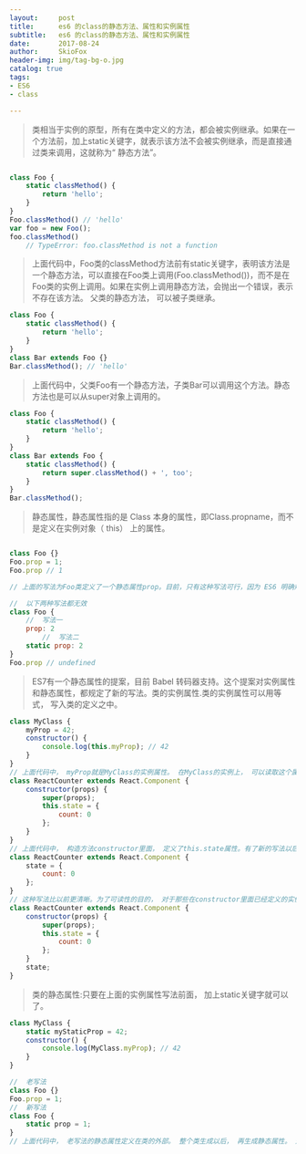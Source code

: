 ```yaml
---
layout:     post
title:      es6 的class的静态方法、属性和实例属性
subtitle:   es6 的class的静态方法、属性和实例属性
date:       2017-08-24
author:     SkioFox
header-img: img/tag-bg-o.jpg
catalog: true
tags:
- ES6
- class

---
```

> 类相当于实例的原型，所有在类中定义的方法，都会被实例继承。如果在一个方法前，加上static关键字，就表示该方法不会被实例继承，而是直接通过类来调用，这就称为“ 静态方法”。

```js

class Foo {
	static classMethod() {
		return 'hello';
	}
}
Foo.classMethod() // 'hello'
var foo = new Foo();
foo.classMethod()
	// TypeError: foo.classMethod is not a function
```
> 上面代码中，Foo类的classMethod方法前有static关键字，表明该方法是一个静态方法，可以直接在Foo类上调用(Foo.classMethod())，而不是在Foo类的实例上调用。如果在实例上调用静态方法，会抛出一个错误，表示不存在该方法。
父类的静态方法， 可以被子类继承。

```js
class Foo {
	static classMethod() {
		return 'hello';
	}
}
class Bar extends Foo {}
Bar.classMethod(); // 'hello'

```
> 上面代码中，父类Foo有一个静态方法，子类Bar可以调用这个方法。静态方法也是可以从super对象上调用的。

```js
class Foo {
	static classMethod() {
		return 'hello';
	}
}
class Bar extends Foo {
	static classMethod() {
		return super.classMethod() + ', too';
	}
}
Bar.classMethod();
```
> 静态属性，静态属性指的是 Class 本身的属性，即Class.propname，而不是定义在实例对象（ this） 上的属性。

```js

class Foo {}
Foo.prop = 1;
Foo.prop // 1

// 上面的写法为Foo类定义了一个静态属性prop。目前，只有这种写法可行，因为 ES6 明确规定，Class 内部只有静态方法，没有静态属性。

//  以下两种写法都无效
class Foo {
	//  写法一
	prop: 2
		//  写法二
	static prop: 2
}
Foo.prop // undefined
```
> ES7有一个静态属性的提案，目前 Babel 转码器支持。这个提案对实例属性和静态属性，都规定了新的写法。类的实例属性.类的实例属性可以用等式， 写入类的定义之中。

```js
class MyClass {
	myProp = 42;
	constructor() {
		console.log(this.myProp); // 42
	}
}
// 上面代码中， myProp就是MyClass的实例属性。 在MyClass的实例上， 可以读取这个属性。以前，我们定义实例属性，只能写在类的constructor方法里面。
class ReactCounter extends React.Component {
	constructor(props) {
		super(props);
		this.state = {
			count: 0
		};
	}
}
// 上面代码中， 构造方法constructor里面， 定义了this.state属性。有了新的写法以后，可以不在constructor方法里面定义。
class ReactCounter extends React.Component {
	state = {
		count: 0
	};
}
// 这种写法比以前更清晰。为了可读性的目的， 对于那些在constructor里面已经定义的实例属性， 新写法允许直接列出。
class ReactCounter extends React.Component {
	constructor(props) {
		super(props);
		this.state = {
			count: 0
		};
	}
	state;
}
```
> 类的静态属性:只要在上面的实例属性写法前面， 加上static关键字就可以了。

```js
class MyClass {
	static myStaticProp = 42;
	constructor() {
		console.log(MyClass.myProp); // 42
	}
}

//  老写法
class Foo {}
Foo.prop = 1;
//  新写法
class Foo {
	static prop = 1;
}
// 上面代码中， 老写法的静态属性定义在类的外部。 整个类生成以后， 再生成静态属性。 这样让人很容易忽略这个静态属性.也不符合相关代码应该放在一起的代码组织原则。 另外， 新写法是显式声明（ declarative）， 而不是赋值处理， 语义更好。

```